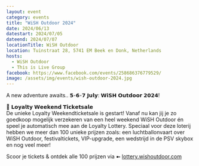 ```yaml
---
layout: event
category: events
title: "WiSH Outdoor 2024"
date: 2024/06/13
datestart: 2024/07/05
dateend: 2024/07/07
locationTitle: WiSH Outdoor
location: Tuinstraat 28, 5741 EM Beek en Donk, Netherlands
hosts:
  - WiSH Outdoor
  - This is Live Group
facebook: https://www.facebook.com/events/258686376779529/
image: /assets/img/events/wish-outdoor-2024.jpg
---
```


A new adventure awaits.. 𝟱-𝟲-𝟳 𝗝𝘂𝗹𝘆: 𝗪𝗶𝗦𝗛 𝗢𝘂𝘁𝗱𝗼𝗼𝗿 𝟮𝟬𝟮𝟰!

🎫 𝗟𝗼𝘆𝗮𝗹𝘁𝘆 𝗪𝗲𝗲𝗸𝗲𝗻𝗱 𝗧𝗶𝗰𝗸𝗲𝘁𝘀𝗮𝗹𝗲  
De unieke Loyalty Weekendticketsale is gestart! Vanaf nu kan jij je zo goedkoop mogelijk verzekeren van een heel weekend WiSH Outdoor én speel je automatisch mee aan de Loyalty Lottery. Speciaal voor deze loterij hebben we meer dan 100 unieke prijzen zoals: een luchtballonvaart over WiSH Outdoor, festivaltickets, VIP-upgrade, een wedstrijd in de PSV skybox en nog veel meer!

Scoor je tickets & ontdek alle 100 prijzen via ➼ [lottery.wishoutdoor.com](https://l.facebook.com/l.php?u=http%3A%2F%2Flottery.wishoutdoor.com%2F&h=AT0VjE3gc8OeaF45xDAzf0pK8qrfz7_8Hn8Nz-xTBeAFCvgqlGwu02YgyNVtiYGY0rlB67UUOvg2Q_BlTpcGLjusbIdvqhzkZFrGuXMNf9IKjjuaTmp72pmrr2NXeMIzst4aSu3RDatoGPJajDKTnSfLHvXgivLTlRrYlDZQ_Q&__tn__=q&c[0]=AT108L3V3RiWuLcpS9YcXPEmskpnzUcrhzyWpqLxw2H6nBhxDtx4m_CJUGx6VPQ4V7vEGRVg_gTFvTzpNu0r7BXuwGXWFPH6asf6K5HGQqVWkJXODfb5qk9UDS54nCuAtooeEv9YmZIx_QOH4mZ5ueHhSuTvyOuP6f07ScT1FGtQ54DJrfE)